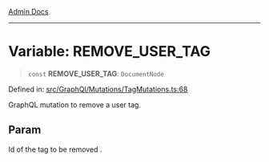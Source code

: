 [Admin Docs](/)

***

# Variable: REMOVE\_USER\_TAG

> `const` **REMOVE\_USER\_TAG**: `DocumentNode`

Defined in: [src/GraphQl/Mutations/TagMutations.ts:68](https://github.com/abhassen44/talawa-admin/blob/bb7b6d5252385a81ad100b897eb0cba4f7ba10d2/src/GraphQl/Mutations/TagMutations.ts#L68)

GraphQL mutation to remove a user tag.

## Param

Id of the tag to be removed .
